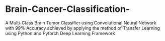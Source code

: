 # Brain-Cancer-Classification-
A Multi-Class Brain Tumor Classifier using Convolutional Neural Network with 99% Accuracy achieved by applying the method of Transfer Learning using Python and Pytorch Deep Learning Framework
